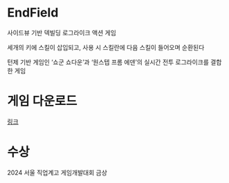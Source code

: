 # EndField
사이드뷰 기반 덱빌딩 로그라이크 액션 게임

세개의 키에 스킬이 삽입되고, 사용 시 스킬란에 다음 스킬이 들어오며 순환된다

턴제 기반 게임인 ‘쇼군 쇼다운’과  ‘원스텝 프롬 에덴’의 실시간 전투 로그라이크를 결합한 게임

# 게임 다운로드
[링크](https://drive.google.com/file/d/1S038CQQzJJX8MdqeEewKgmNwGNvpJyp9/view?usp=sharing)

# 수상
2024 서울 직업계고 게임개발대회 금상
